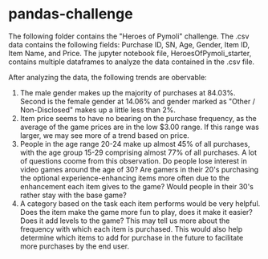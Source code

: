 # pandas-challenge

The following folder contains the "Heroes of Pymoli" challenge. The .csv data contains the following fields: Purchase ID, SN, Age, Gender, Item ID, Item Name, and Price. The jupyter notebook file, HeroesOfPymoli_starter, contains multiple dataframes to analyze the data contained in the .csv file. 


After analyzing the data, the following trends are obervable:
1. The male gender makes up the majority of purchases at 84.03%. Second is the female gender at 14.06% and gender marked as "Other / Non-Disclosed" makes up a little less than 2%.
2. Item price seems to have no bearing on the purchase frequency, as the average of the game prices are in the low $3.00 range. If this range was larger, we may see more of a trend based on price.
3. People in the age range 20-24 make up almost 45% of all purchases, with the age group 15-29 comprising almost 77% of all purchases. A lot of questions coome from this observation. Do people lose interest in video games around the age of 30? Are gamers in their 20's purchasing the optional experience-enhancing items more often due to the enhancement each item gives to the game? Would people in their 30's rather stay with the base game?
4. A category based on the task each item performs would be very helpful. Does the item make the game more fun to play, does it make it easier? Does it add levels to the game? This may tell us more about the frequency with which each item is purchased. This would also help determine which items to add for purchase in the future to facilitate more purchases by the end user.
